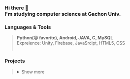 
### Hi there 👋  <br> I'm studying computer science at Gachon Univ. 





### Languages & Tools 
> **Python(😍 favorite), Android, JAVA, C, MySQL**
> <br> Expreience: Unity, Firebase, JavaSrcipt, HTML5, CSS <br><br>



### Projects 
> <details><summary>Show more</summary>
> 
> </details>





<!--
[![Anurag's GitHub stats](https://github-readme-stats.vercel.app/api?username=Young2218&show_icons=true&theme=vue)](https://github.com/anuraghazra/github-readme-stats)
[![Top Langs](https://github-readme-stats.vercel.app/api/top-langs/?username=Young2218&theme=vue)](https://github.com/anuraghazra/github-readme-stats)
-->

